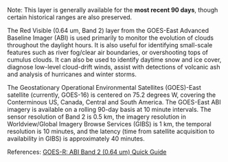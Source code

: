 Note: This layer is generally available for the **most recent 90 days**, though certain historical ranges are also preserved.

The Red Visible (0.64 um, Band 2) layer from the GOES-East Advanced Baseline Imager (ABI) is used primarily to monitor the evolution of clouds throughout the daylight hours. It is also useful for identifying small-scale features such as river fog/clear air boundaries, or overshooting tops of cumulus clouds. It can also be used to identify daytime snow and ice cover, diagnose low-level cloud-drift winds, assist with detections of volcanic ash and analysis of hurricanes and winter storms.

The Geostationary Operational Environmental Satellites (GOES)-East satellite (currently, GOES-16) is centered on 75.2 degrees W, covering the Conterminous US, Canada, Central and South America. The GOES-East ABI imagery is available on a rolling 90-day basis at 10 minute intervals. The sensor resolution of Band 2 is 0.5 km, the imagery resolution in Worldview/Global Imagery Browse Services (GIBS) is 1 km, the temporal resolution is 10 minutes, and the latency (time from satellite acquisition to availability in GIBS) is approximately 40 minutes.

References: [GOES-R: ABI Band 2 (0.64 um) Quick Guide](https://www.star.nesdis.noaa.gov/GOES/documents/ABIQuickGuide_Band02.pdf)
